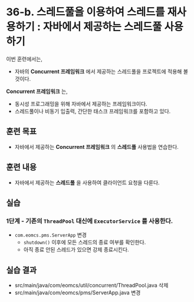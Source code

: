 # 36-b. 스레드풀을 이용하여 스레드를 재사용하기 : 자바에서 제공하는 스레드풀 사용하기

이번 훈련에서는,
- 자바의 **Concurrent 프레임워크** 에서 제공하는 스레드풀을 프로젝트에 적용해 볼 것이다.

**Concurrent 프레임워크** 는,
- 동시성 프로그래밍을 위해 자바에서 제공하는 프레임워크이다.
- 스레드풀이나 비동기 입출력, 간단한 태스크 프레임워크를 포함하고 있다.


## 훈련 목표
- 자바에서 제공하는 **Concurrent 프레임워크** 의 **스레드풀** 사용법을 연습한다.

## 훈련 내용
- 자바에서 제공하는 **스레드풀** 을 사용하여 클라이언트 요청을 다룬다.

## 실습

### 1단계 - 기존의 `ThreadPool` 대신에 `ExecutorService` 를 사용한다.  

- `com.eomcs.pms.ServerApp` 변경
  - `shutdown()` 이후에 모든 스레드의 종료 여부를 확인한다.
  - 아직 종료 안된 스레드가 있으면 강제 종료시킨다.

## 실습 결과
- src/main/java/com/eomcs/util/concurrent/ThreadPool.java 삭제
- src/main/java/com/eomcs/pms/ServerApp.java 변경
